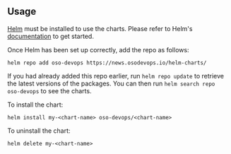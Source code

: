 ## Usage

[Helm](https://helm.sh) must be installed to use the charts. Please refer to
Helm's [documentation](https://helm.sh/docs) to get started.

Once Helm has been set up correctly, add the repo as follows:

    helm repo add oso-devops https://news.osodevops.io/helm-charts/

If you had already added this repo earlier, run `helm repo update` to retrieve
the latest versions of the packages. You can then run `helm search repo
oso-devops` to see the charts.

To install the <chart-name> chart:

    helm install my-<chart-name> oso-devops/<chart-name>

To uninstall the chart:

    helm delete my-<chart-name>
